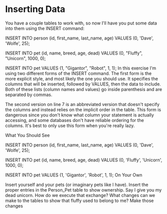 # Inserting Data

You have a couple tables to work with, so now I'll have you put some data into them using the INSERT command:

INSERT INTO person (id, first_name, last_name, age)
    VALUES (0, 'Dave', 'Wolfe', 25);

INSERT INTO pet (id, name, breed, age, dead)
    VALUES (0, "Fluffy", "Unicorn", 1000, 0);

INSERT INTO pet VALUES (1, "Gigantor", "Robot", 1, 1);
In this exercise I'm using two different forms of the INSERT command. The first form is the more explicit style, and most likely the one you should use. It specifies the columns that will be inserted, followed by VALUES, then the data to include. Both of these lists (column names and values) go inside parenthesis and are separated by commas.

The second version on line 7 is an abbreviated version that doesn't specify the columns and instead relies on the implicit order in the table. This form is dangerous since you don't know what column your statement is actually accessing, and some databases don't have reliable ordering for the columns. It's best to only use this form when you're really lazy.

What You Should See

INSERT INTO person (id, first_name, last_name, age)
    VALUES (0, 'Dave', 'Wolfe', 25);

INSERT INTO pet (id, name, breed, age, dead)
    VALUES (0, 'Fluffy', 'Unicorn', 1000, 0);

INSERT INTO pet VALUES (1, 'Gigantor', 'Robot', 1, 1);
On Your Own

Insert yourself and your pets (or imaginary pets like I have). Insert the proper entries in the Person_Pet table to show ownership.
Say I give you my dead unicorn. How do we execute that exchange?
What changes can we make to the tables to show that fluffy used to belong to me?
Make those changes